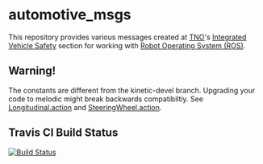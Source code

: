 # automotive_msgs

This repository provides various messages created at [TNO](http://tno.nl)'s [Integrated Vehicle Safety](https://www.tno.nl/en/collaboration/expertise/technical-sciences/research-on-integrated-vehicle-safety/) section for working with [Robot Operating System (ROS)](http://www.ros.org).

## Warning!
The constants are different from the kinetic-devel branch. Upgrading your code to melodic might break backwards compatibiltiy. See [Longitudinal.action](https://ci.tno.nl/gitlab/ivs-open-source/automotive_msgs/blob/kinetic-devel/automotive_control_msgs/action/Longitudinal.action#L1) and [SteeringWheel.action](https://ci.tno.nl/gitlab/ivs-open-source/automotive_msgs/blob/kinetic-devel/automotive_control_msgs/action/SteeringWheel.action#L1).

## Travis CI Build Status

[![Build Status](https://travis-ci.org/tno-ivs/automotive_msgs.svg)](https://travis-ci.org/tno-ivs/automotive_msgs)
